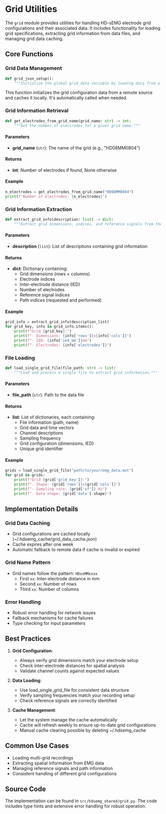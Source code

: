 # Grid Utilities

The `grid` module provides utilities for handling HD-sEMG electrode grid configurations and their associated data. It includes functionality for loading grid specifications, extracting grid information from data files, and managing grid data caching.

## Core Functions

### Grid Data Management

```python
def grid_json_setup():
    """Initialize the global grid_data variable by loading data from a JSON file."""
```

This function initializes the grid configuration data from a remote source and caches it locally. It's automatically called when needed.

### Grid Information Retrieval

```python
def get_electrodes_from_grid_name(grid_name: str) -> int:
    """Get the number of electrodes for a given grid name."""
```

#### Parameters
- **grid_name** (`str`): The name of the grid (e.g., "HD08MM0804")

#### Returns
- **int**: Number of electrodes if found, None otherwise

#### Example
```python
n_electrodes = get_electrodes_from_grid_name("HD08MM0804")
print(f"Number of electrodes: {n_electrodes}")
```

### Grid Information Extraction

```python
def extract_grid_info(description: list) -> dict:
    """Extract grid dimensions, indices, and reference signals from the description."""
```

#### Parameters
- **description** (`list`): List of descriptions containing grid information

#### Returns
- **dict**: Dictionary containing:
  - Grid dimensions (rows × columns)
  - Electrode indices
  - Inter-electrode distance (IED)
  - Number of electrodes
  - Reference signal indices
  - Path indices (requested and performed)

#### Example
```python
grid_info = extract_grid_info(description_list)
for grid_key, info in grid_info.items():
    print(f"Grid {grid_key}:")
    print(f"- Dimensions: {info['rows']}x{info['cols']}")
    print(f"- IED: {info['ied_mm']}mm")
    print(f"- Electrodes: {info['electrodes']}")
```

### File Loading

```python
def load_single_grid_file(file_path: str) -> list:
    """Load and process a single file to extract grid information."""
```

#### Parameters
- **file_path** (`str`): Path to the data file

#### Returns
- **list**: List of dictionaries, each containing:
  - File information (path, name)
  - Grid data and time vectors
  - Channel descriptions
  - Sampling frequency
  - Grid configuration (dimensions, IED)
  - Unique grid identifier

#### Example
```python
grids = load_single_grid_file("path/to/your/emg_data.mat")
for grid in grids:
    print(f"Grid {grid['grid_key']}:")
    print(f"- Shape: {grid['rows']}x{grid['cols']}")
    print(f"- Sampling rate: {grid['sf']} Hz")
    print(f"- Data shape: {grid['data'].shape}")
```

## Implementation Details

### Grid Data Caching
- Grid configurations are cached locally (~/.hdsemg_cache/grid_data_cache.json)
- Cache expires after one week
- Automatic fallback to remote data if cache is invalid or expired

### Grid Name Pattern
- Grid names follow the pattern: `HDxxMMxxxx`
  - First `xx`: Inter-electrode distance in mm
  - Second `xx`: Number of rows
  - Third `xx`: Number of columns

### Error Handling
- Robust error handling for network issues
- Fallback mechanisms for cache failures
- Type checking for input parameters

## Best Practices

1. **Grid Configuration**:
   - Always verify grid dimensions match your electrode setup
   - Check inter-electrode distances for spatial analysis
   - Validate channel counts against expected values

2. **Data Loading**:
   - Use load_single_grid_file for consistent data structure
   - Verify sampling frequencies match your recording setup
   - Check reference signals are correctly identified

3. **Cache Management**:
   - Let the system manage the cache automatically
   - Cache will refresh weekly to ensure up-to-date grid configurations
   - Manual cache clearing possible by deleting ~/.hdsemg_cache

## Common Use Cases

- Loading multi-grid recordings
- Extracting spatial information from EMG data
- Managing reference signals and path information
- Consistent handling of different grid configurations

## Source Code

The implementation can be found in `src/hdsemg_shared/grid.py`. The code includes type hints and extensive error handling for robust operation.
